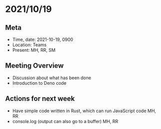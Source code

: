 # 2021/10/19

## Meta

- Time, date: 2021-10-19, 0900
- Location: Teams
- Present: MH, RR, SM

## Meeting Overview

- Discussion about what has been done
- Introduction to Deno code

## Actions for next week

- Have simple code written in Rust, which can run JavaScript code MH, RR
- console.log (output can also go to a buffer) MH, RR